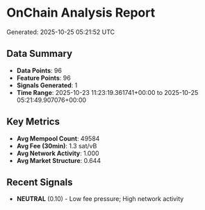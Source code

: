 # OnChain Analysis Report
Generated: 2025-10-25 05:21:52 UTC

## Data Summary
- **Data Points**: 96
- **Feature Points**: 96
- **Signals Generated**: 1
- **Time Range**: 2025-10-23 11:23:19.361741+00:00 to 2025-10-25 05:21:49.907076+00:00

## Key Metrics
- **Avg Mempool Count**: 49584
- **Avg Fee (30min)**: 1.3 sat/vB
- **Avg Network Activity**: 1.000
- **Avg Market Structure**: 0.644

## Recent Signals
- **NEUTRAL** (0.10) - Low fee pressure; High network activity
